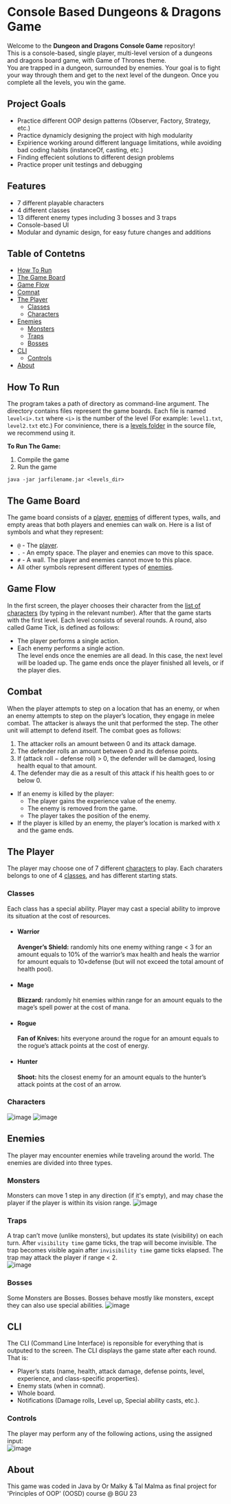 # Console Based Dungeons & Dragons Game
Welcome to the **Dungeon and Dragons Console Game** repository!  
This is a console-based, single player, multi-level version of a dungeons and dragons board game, with Game of Thrones theme.  
You are trapped in a dungeon, surrounded by enemies. Your goal is to fight your way through them and get
to the next level of the dungeon. Once you complete all the levels, you win the game.


## Project Goals
* Practice different OOP design patterns (Observer, Factory, Strategy, etc.)
* Practice dynamicly designing the project with high modularity
* Expirience working around different language limitations, while avoiding bad coding habits (instanceOf, casting, etc.)
* Finding effecient solutions to different design problems
* Practice proper unit testings and debugging

## Features
* 7 different playable characters
* 4 different classes
* 13 different enemy types including 3 bosses and 3 traps
* Console-based UI
* Modular and dynamic design, for easy future changes and additions

## Table of Contetns
* [How To Run](#how-to-run)
* [The Game Board](#the-game-board)
* [Game Flow](#game-flow)
* [Comnat](#combat)
* [The Player](#the-player)
  - [Classes](#classes)
  - [Characters](#characters)
* [Enemies](#enemies)
  - [Monsters](#monsters)
  - [Traps](#traps)
  - [Bosses](#bosses)
* [CLI](#cli)
  - [Controls](#controls)
* [About](#about)

## How To Run
The program takes a path of directory as command-line argument. The directory contains files represent
the game boards. Each file is named `level<i>.txt` where `<i>` is the number of the level (For example: `level1.txt`, `level2.txt` etc.)
For convinience, there is a [levels folder](src/main/java/dnd/levels_dir) in the source file, we recommend using it.

**To Run The Game:**
1. Compile the game
2. Run the game
```
java -jar jarfilename.jar <levels_dir>
```

## The Game Board
The game board consists of a [player](#the-player), [enemies](#enemies) of different types, walls, and empty areas that both players and enemies can walk on.
Here is a list of symbols and what they represent:
* `@` - The [player](#the-player).
* `.` - An empty space. The player and enemies can move to this space.
* `#` - A wall. The player and enemies cannot move to this place.
* All other symbols represent different types of [enemies](#enemies).

## Game Flow
In the first screen, the player chooses their character from the [list of characters](#characters) (by typing in the relevant number).
After that the game starts with the first level. Each level consists of several rounds. A round, also called Game
Tick, is defined as follows:
- The player performs a single action.
- Each enemy performs a single action.  
The level ends once the enemies are all dead. In this case, the next level will be loaded up. The game ends once the player finished all levels, or if the player dies.

## Combat
When the player attempts to step on a location that has an enemy, or when an enemy attempts to step on
the player’s location, they engage in melee combat.
The attacker is always the unit that performed the step. The other unit will attempt to defend itself. The
combat goes as follows:
1. The attacker rolls an amount between 0 and its attack damage.
2. The defender rolls an amount between 0 and its defense points.
3. If (attack roll − defense roll) > 0, the defender will be damaged, losing health equal to that amount.
4. The defender may die as a result of this attack if his health goes to or below 0.
* If an enemy is killed by the player:
  - The player gains the experience value of the enemy.
  - The enemy is removed from the game.
  - The player takes the position of the enemy.
* If the player is killed by an enemy, the player’s location is marked with `X` and the game ends.

## The Player
The player may choose one of 7 different [characters](#characters) to play. Each charaters belongs to one of 4 [classes](#classes), and has different starting stats.

### Classes
Each class has a special ability. Player may cast a special ability to improve its situation at the cost of resources.

* #### Warrior
  **Avenger’s Shield:** randomly hits one enemy withing range < 3 for an amount equals to 10% of the warrior’s max health and heals the     warrior for amount equals to 10×defense (but will not exceed the total amount of health pool).

* #### Mage
  **Blizzard:** randomly hit enemies within range for an amount equals to the mage’s spell power at the cost of mana.

* #### Rogue
  **Fan of Knives:** hits everyone around the rogue for an amount equals to the rogue’s attack points at the cost of energy.

* #### Hunter
  **Shoot:** hits the closest enemy for an amount equals to the hunter’s attack points at the cost of an arrow.

### Characters
![image](https://github.com/Talmal6/DND_OOP3/assets/118106721/92e07e60-ebfe-4656-8a28-2a5b9a1236b0)
![image](https://github.com/Talmal6/DND_OOP3/assets/118106721/00815701-5a09-424d-b31b-ff7e0867d78e)

## Enemies
The player may encounter enemies while traveling around the world. The enemies are divided into three types.

### Monsters
Monsters can move 1 step in any direction (if it's empty), and may chase the player if the player is within its vision range.
![image](https://github.com/Talmal6/DND_OOP3/assets/118106721/d5e1e2bc-9212-41fb-877c-efa13e754709)

### Traps
A trap can’t move (unlike monsters), but updates its state (visibility) on each turn. After `visibility time` game ticks, the trap will become invisible. The trap becomes visible again after `invisibility time` game ticks elapsed. The trap may attack the player if range < 2.  
![image](https://github.com/Talmal6/DND_OOP3/assets/118106721/ae0ab067-c028-4a91-8134-f58097146aa7)

### Bosses
Some Monsters are Bosses. Bosses behave mostly like monsters, except they can also use special abilities. 
![image](https://github.com/Talmal6/DND_OOP3/assets/118106721/f8b71f39-8403-4d0f-855b-7dcd4c994338)

## CLI
The CLI (Command Line Interface) is reponsible for everything that is outputed to the screen.
The CLI displays the game state after each round. That is:
* Player’s stats (name, health, attack damage, defense points, level, experience, and class-specific properties).
* Enemy stats (when in comnat).
* Whole board.
* Notifications (Damage rolls, Level up, Special ability casts, etc.).

### Controls
The player may perform any of the following actions, using the assigned input:  
![image](https://github.com/Talmal6/DND_OOP3/assets/118106721/f95f2b6e-fbf1-45c3-bdde-17baecea2b7f)

## About
This game was coded in Java by Or Malky & Tal Malma as final project for 'Principles of OOP' (OOSD) course @ BGU 23
